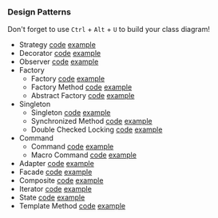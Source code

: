 ### Design Patterns

Don't forget to use `Ctrl` + `Alt` + `U` to build your class diagram!

- Strategy [code](https://github.com/akulik512/software-engineer/tree/master/design-patterns/src/main/java/com/akulik/designpatterns/strategy) [example](https://github.com/akulik512/software-engineer/tree/master/design-patterns/src/test/java/com/akulik/designpatterns/strategy)
- Decorator [code](https://github.com/akulik512/software-engineer/tree/master/design-patterns/src/main/java/com/akulik/designpatterns/decorator) [example](https://github.com/akulik512/software-engineer/tree/master/design-patterns/src/test/java/com/akulik/designpatterns/decorator)
- Observer [code](https://github.com/akulik512/software-engineer/tree/master/design-patterns/src/main/java/com/akulik/designpatterns/observer) [example](https://github.com/akulik512/software-engineer/tree/master/design-patterns/src/test/java/com/akulik/designpatterns/observer)
- Factory
    - Factory [code](https://github.com/akulik512/software-engineer/tree/master/design-patterns/src/main/java/com/akulik/designpatterns/factory/factory) [example](https://github.com/akulik512/software-engineer/tree/master/design-patterns/src/test/java/com/akulik/designpatterns/factory/factory)
    - Factory Method [code](https://github.com/akulik512/software-engineer/tree/master/design-patterns/src/main/java/com/akulik/designpatterns/factory/factorymethod) [example](https://github.com/akulik512/software-engineer/tree/master/design-patterns/src/test/java/com/akulik/designpatterns/factory/factorymethod)
    - Abstract Factory [code](https://github.com/akulik512/software-engineer/tree/master/design-patterns/src/main/java/com/akulik/designpatterns/factory/abstractfactory) [example](https://github.com/akulik512/software-engineer/tree/master/design-patterns/src/test/java/com/akulik/designpatterns/factory/abstractfactory)
- Singleton
    - Singleton [code](https://github.com/akulik512/software-engineer/blob/master/design-patterns/src/main/java/com/akulik/designpatterns/singleton/Singleton.java) [example](https://github.com/akulik512/software-engineer/tree/master/design-patterns/src/test/java/com/akulik/designpatterns/singleton)
    - Synchronized Method [code](https://github.com/akulik512/software-engineer/tree/master/design-patterns/src/main/java/com/akulik/designpatterns/singleton/synchronizedmethod) [example](https://github.com/akulik512/software-engineer/tree/master/design-patterns/src/test/java/com/akulik/designpatterns/singleton/synchronizedmethod)
    - Double Checked Locking [code](https://github.com/akulik512/software-engineer/tree/master/design-patterns/src/main/java/com/akulik/designpatterns/singleton/doublecheckedlocking) [example](https://github.com/akulik512/software-engineer/tree/master/design-patterns/src/test/java/com/akulik/designpatterns/singleton/doublecheckedlocking)
- Command
    - Command [code](https://github.com/akulik512/software-engineer/tree/master/design-patterns/src/main/java/com/akulik/designpatterns/command/command) [example](https://github.com/akulik512/software-engineer/tree/master/design-patterns/src/test/java/com/akulik/designpatterns/command)
    - Macro Command [code](https://github.com/akulik512/software-engineer/tree/master/design-patterns/src/main/java/com/akulik/designpatterns/command/macrocommand) [example](https://github.com/akulik512/software-engineer/tree/master/design-patterns/src/test/java/com/akulik/designpatterns/command)
- Adapter [code](https://github.com/akulik512/software-engineer/tree/master/design-patterns/src/main/java/com/akulik/designpatterns/adapter) [example](https://github.com/akulik512/software-engineer/tree/master/design-patterns/src/test/java/com/akulik/designpatterns/adapter)
- Facade [code](https://github.com/akulik512/software-engineer/tree/master/design-patterns/src/main/java/com/akulik/designpatterns/facade) [example](https://github.com/akulik512/software-engineer/tree/master/design-patterns/src/test/java/com/akulik/designpatterns/facade)
- Composite [code](https://github.com/akulik512/software-engineer/tree/master/design-patterns/src/main/java/com/akulik/designpatterns/composite) [example](https://github.com/akulik512/software-engineer/tree/master/design-patterns/src/test/java/com/akulik/designpatterns/composite)
- Iterator [code](https://github.com/akulik512/software-engineer/tree/master/design-patterns/src/main/java/com/akulik/designpatterns/iterator) [example](https://github.com/akulik512/software-engineer/tree/master/design-patterns/src/test/java/com/akulik/designpatterns/iterator)
- State [code](https://github.com/akulik512/software-engineer/tree/master/design-patterns/src/main/java/com/akulik/designpatterns/state) [example](https://github.com/akulik512/software-engineer/tree/master/design-patterns/src/test/java/com/akulik/designpatterns/state)
- Template Method [code](https://github.com/akulik512/software-engineer/tree/master/design-patterns/src/main/java/com/akulik/designpatterns/templatemethod) [example](https://github.com/akulik512/software-engineer/tree/master/design-patterns/src/test/java/com/akulik/designpatterns/templatemethod)